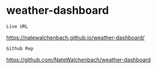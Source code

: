 # weather-dashboard

```Live URL```

https://natewalchenbach.github.io/weather-dashboard/


```Github Rep```

https://github.com/NateWalchenbach/weather-dashboard
